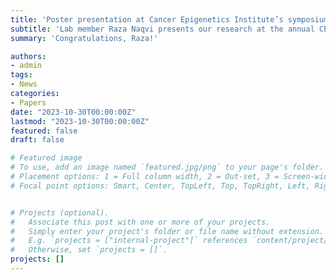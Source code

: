 ```yaml
---
title: 'Poster presentation at Cancer Epigenetics Institute’s symposium (March 2023)'
subtitle: 'Lab member Raza Naqvi presents our research at the annual CEI'
summary: 'Congratulations, Raza!'

authors:
- admin
tags:
- News
categories:
- Papers
date: "2023-10-30T00:00:00Z"
lastmod: "2023-10-30T00:00:00Z"
featured: false
draft: false

# Featured image
# To use, add an image named `featured.jpg/png` to your page's folder.
# Placement options: 1 = Full column width, 2 = Out-set, 3 = Screen-width
# Focal point options: Smart, Center, TopLeft, Top, TopRight, Left, Right, BottomLeft, Bottom, BottomRight


# Projects (optional).
#   Associate this post with one or more of your projects.
#   Simply enter your project's folder or file name without extension.
#   E.g. `projects = ["internal-project"]` references `content/project/deep-learning/index.md`.
#   Otherwise, set `projects = []`.
projects: []
---
```

